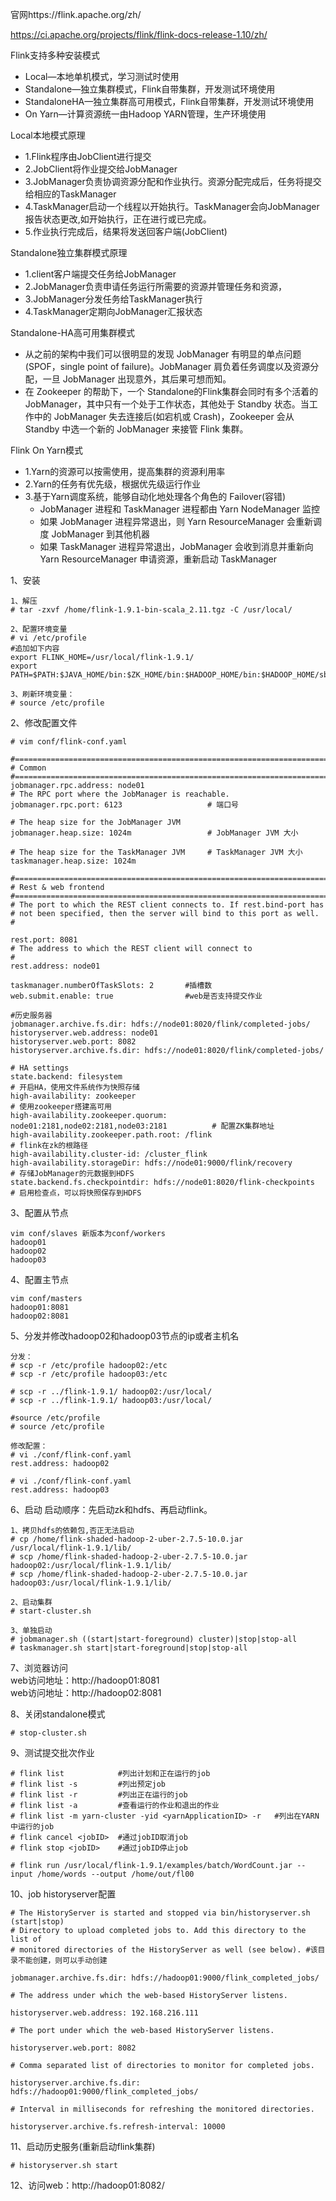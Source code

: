 官网https://flink.apache.org/zh/

https://ci.apache.org/projects/flink/flink-docs-release-1.10/zh/

Flink支持多种安装模式
- Local—本地单机模式，学习测试时使用
- Standalone—独立集群模式，Flink自带集群，开发测试环境使用
- StandaloneHA—独立集群高可用模式，Flink自带集群，开发测试环境使用
- On Yarn—计算资源统一由Hadoop YARN管理，生产环境使用

Local本地模式原理
- 1.Flink程序由JobClient进行提交
- 2.JobClient将作业提交给JobManager
- 3.JobManager负责协调资源分配和作业执行。资源分配完成后，任务将提交给相应的TaskManager
- 4.TaskManager启动一个线程以开始执行。TaskManager会向JobManager报告状态更改,如开始执行，正在进行或已完成。 
- 5.作业执行完成后，结果将发送回客户端(JobClient)

Standalone独立集群模式原理
- 1.client客户端提交任务给JobManager
- 2.JobManager负责申请任务运行所需要的资源并管理任务和资源，
- 3.JobManager分发任务给TaskManager执行
- 4.TaskManager定期向JobManager汇报状态

Standalone-HA高可用集群模式
- 从之前的架构中我们可以很明显的发现 JobManager 有明显的单点问题(SPOF，single point of failure)。JobManager 肩负着任务调度以及资源分配，一旦 JobManager 出现意外，其后果可想而知。
- 在 Zookeeper 的帮助下，一个 Standalone的Flink集群会同时有多个活着的 JobManager，其中只有一个处于工作状态，其他处于 Standby 状态。当工作中的 JobManager 失去连接后(如宕机或 Crash)，Zookeeper 会从 Standby 中选一个新的 JobManager 来接管 Flink 集群。

Flink On Yarn模式
- 1.Yarn的资源可以按需使用，提高集群的资源利用率
- 2.Yarn的任务有优先级，根据优先级运行作业
- 3.基于Yarn调度系统，能够自动化地处理各个角色的 Failover(容错)
  - JobManager 进程和 TaskManager 进程都由 Yarn NodeManager 监控
  - 如果 JobManager 进程异常退出，则 Yarn ResourceManager 会重新调度 JobManager 到其他机器
  - 如果 TaskManager 进程异常退出，JobManager 会收到消息并重新向 Yarn ResourceManager 申请资源，重新启动 TaskManager


1、安装
```
1、解压
# tar -zxvf /home/flink-1.9.1-bin-scala_2.11.tgz -C /usr/local/

2、配置环境变量
# vi /etc/profile
#追加如下内容
export FLINK_HOME=/usr/local/flink-1.9.1/
export
PATH=$PATH:$JAVA_HOME/bin:$ZK_HOME/bin:$HADOOP_HOME/bin:$HADOOP_HOME/sbin:$KAFKA_HOME/bin:$FLINK_HOME/bin

3、刷新环境变量：
# source /etc/profile
```

2、修改配置文件
```
# vim conf/flink-conf.yaml

#==============================================================================
# Common
#==============================================================================
jobmanager.rpc.address: node01
# The RPC port where the JobManager is reachable.
jobmanager.rpc.port: 6123                   # 端口号

# The heap size for the JobManager JVM
jobmanager.heap.size: 1024m                 # JobManager JVM 大小

# The heap size for the TaskManager JVM     # TaskManager JVM 大小
taskmanager.heap.size: 1024m

#==============================================================================
# Rest & web frontend
#==============================================================================
# The port to which the REST client connects to. If rest.bind-port has
# not been specified, then the server will bind to this port as well.
#

rest.port: 8081
# The address to which the REST client will connect to
#
rest.address: node01

taskmanager.numberOfTaskSlots: 2       #插槽数
web.submit.enable: true                #web是否支持提交作业

#历史服务器
jobmanager.archive.fs.dir: hdfs://node01:8020/flink/completed-jobs/
historyserver.web.address: node01
historyserver.web.port: 8082
historyserver.archive.fs.dir: hdfs://node01:8020/flink/completed-jobs/

# HA settings
state.backend: filesystem                                                        # 开启HA，使用文件系统作为快照存储
high-availability: zookeeper                                                     # 使用zookeeper搭建高可用
high-availability.zookeeper.quorum: node01:2181,node02:2181,node03:2181          # 配置ZK集群地址
high-availability.zookeeper.path.root: /flink                                    # flink在zk的根路径
high-availability.cluster-id: /cluster_flink
high-availability.storageDir: hdfs://node01:9000/flink/recovery                  # 存储JobManager的元数据到HDFS
state.backend.fs.checkpointdir: hdfs://node01:8020/flink-checkpoints             # 启用检查点，可以将快照保存到HDFS
```

3、配置从节点
```
vim conf/slaves 新版本为conf/workers
hadoop01
hadoop02
hadoop03
```

4、配置主节点
```
vim conf/masters
hadoop01:8081
hadoop02:8081
```

5、分发并修改hadoop02和hadoop03节点的ip或者主机名
```
分发：
# scp -r /etc/profile hadoop02:/etc
# scp -r /etc/profile hadoop03:/etc

# scp -r ../flink-1.9.1/ hadoop02:/usr/local/
# scp -r ../flink-1.9.1/ hadoop03:/usr/local/

#source /etc/profile
# source /etc/profile

修改配置：
# vi ./conf/flink-conf.yaml
rest.address: hadoop02

# vi ./conf/flink-conf.yaml
rest.address: hadoop03
```

6、启动
启动顺序：先启动zk和hdfs、再启动flink。
```
1、拷贝hdfs的依赖包,否正无法启动
# cp /home/flink-shaded-hadoop-2-uber-2.7.5-10.0.jar
/usr/local/flink-1.9.1/lib/
# scp /home/flink-shaded-hadoop-2-uber-2.7.5-10.0.jar
hadoop02:/usr/local/flink-1.9.1/lib/
# scp /home/flink-shaded-hadoop-2-uber-2.7.5-10.0.jar
hadoop03:/usr/local/flink-1.9.1/lib/

2、启动集群
# start-cluster.sh

3、单独启动
# jobmanager.sh ((start|start-foreground) cluster)|stop|stop-all
# taskmanager.sh start|start-foreground|stop|stop-all

```

7、浏览器访问  
web访问地址：http://hadoop01:8081  
web访问地址：http://hadoop02:8081

8、关闭standalone模式
```
# stop-cluster.sh
```

9、测试提交批次作业
```
# flink list            #列出计划和正在运行的job
# flink list -s         #列出预定job
# flink list -r         #列出正在运行的job
# flink list -a         #查看运行的作业和退出的作业
# flink list -m yarn-cluster -yid <yarnApplicationID> -r   #列出在YARN 中运行的job
# flink cancel <jobID>  #通过jobID取消job
# flink stop <jobID>    #通过jobID停止job

# flink run /usr/local/flink-1.9.1/examples/batch/WordCount.jar --input /home/words --output /home/out/fl00
```


10、job historyserver配置
```
# The HistoryServer is started and stopped via bin/historyserver.sh (start|stop)
# Directory to upload completed jobs to. Add this directory to the list of
# monitored directories of the HistoryServer as well (see below). #该目录不能创建，则可以手动创建

jobmanager.archive.fs.dir: hdfs://hadoop01:9000/flink_completed_jobs/

# The address under which the web-based HistoryServer listens.

historyserver.web.address: 192.168.216.111

# The port under which the web-based HistoryServer listens.

historyserver.web.port: 8082

# Comma separated list of directories to monitor for completed jobs.

historyserver.archive.fs.dir: hdfs://hadoop01:9000/flink_completed_jobs/

# Interval in milliseconds for refreshing the monitored directories.

historyserver.archive.fs.refresh-interval: 10000
```

11、启动历史服务(重新启动flink集群)
```
# historyserver.sh start
```

12、访问web：http://hadoop01:8082/

